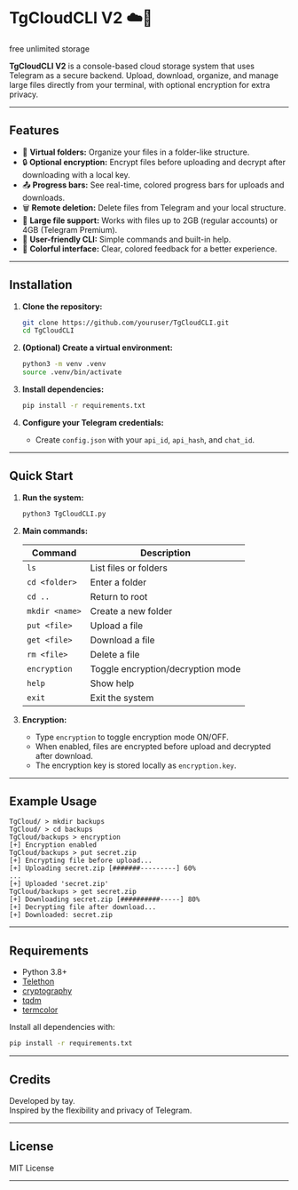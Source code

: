# TgCloudCLI V2 ☁️🚀
free unlimited storage

**TgCloudCLI V2** is a console-based cloud storage system that uses Telegram as a secure backend. Upload, download, organize, and manage large files directly from your terminal, with optional encryption for extra privacy.

---

## Features

- 📁 **Virtual folders:** Organize your files in a folder-like structure.
- 🔒 **Optional encryption:** Encrypt files before uploading and decrypt after downloading with a local key.
- 📤 **Progress bars:** See real-time, colored progress bars for uploads and downloads.
- 🗑️ **Remote deletion:** Delete files from Telegram and your local structure.
- 📝 **Large file support:** Works with files up to 2GB (regular accounts) or 4GB (Telegram Premium).
- 🐧 **User-friendly CLI:** Simple commands and built-in help.
- 🎨 **Colorful interface:** Clear, colored feedback for a better experience.

---

## Installation

1. **Clone the repository:**
   ```bash
   git clone https://github.com/youruser/TgCloudCLI.git
   cd TgCloudCLI
   ```

2. **(Optional) Create a virtual environment:**
   ```bash
   python3 -m venv .venv
   source .venv/bin/activate
   ```

3. **Install dependencies:**
   ```bash
   pip install -r requirements.txt
   ```

4. **Configure your Telegram credentials:**
   - Create `config.json` with your `api_id`, `api_hash`, and `chat_id`.

---

## Quick Start

1. **Run the system:**
   ```bash
   python3 TgCloudCLI.py
   ```

2. **Main commands:**

   | Command            | Description                                 |
   |--------------------|---------------------------------------------|
   | `ls`               | List files or folders                       |
   | `cd <folder>`      | Enter a folder                              |
   | `cd ..`            | Return to root                              |
   | `mkdir <name>`     | Create a new folder                         |
   | `put <file>`       | Upload a file                               |
   | `get <file>`       | Download a file                             |
   | `rm <file>`        | Delete a file                               |
   | `encryption`       | Toggle encryption/decryption mode           |
   | `help`             | Show help                                   |
   | `exit`             | Exit the system                             |

3. **Encryption:**
   - Type `encryption` to toggle encryption mode ON/OFF.
   - When enabled, files are encrypted before upload and decrypted after download.
   - The encryption key is stored locally as `encryption.key`.

---

## Example Usage

```shell
TgCloud/ > mkdir backups
TgCloud/ > cd backups
TgCloud/backups > encryption
[+] Encryption enabled
TgCloud/backups > put secret.zip
[+] Encrypting file before upload...
[+] Uploading secret.zip [#######---------] 60%
...
[+] Uploaded 'secret.zip'
TgCloud/backups > get secret.zip
[+] Downloading secret.zip [##########-----] 80%
[+] Decrypting file after download...
[+] Downloaded: secret.zip
```

---

## Requirements

- Python 3.8+
- [Telethon](https://github.com/LonamiWebs/Telethon)
- [cryptography](https://cryptography.io/)
- [tqdm](https://tqdm.github.io/)
- [termcolor](https://pypi.org/project/termcolor/)

Install all dependencies with:
```bash
pip install -r requirements.txt
```

---

## Credits

Developed by tay.  
Inspired by the flexibility and privacy of Telegram.

---

## License

MIT License

---
